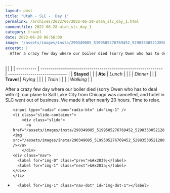 ```yaml
---
layout: post
title: "Utah - SLC -  Day 1"
permalink: /archives/2022/06/2022-06-28-utah_slc_day_1.html
commentfile: 2022-06-28-utah_slc_day_1
category: travel
date: 2022-06-28 06:56:00
image: "/assets/images/insta/290349085_5199505276769452_5298353052128006435_n_17859518621732472.jpg"
excerpt: |
  After a crazy few day where our boiler died (sorry Owen who has to deal with it), our plane to Salt Lake City from Chicago was cancelled, and  hotel in SLC went out of business. We made it after nearly 20 hours. Time to relax.
---
```


|            |                                                              |
| ---------- | ------------------------------------------------------------ | ----------------------------- |
| **Stayed** |  |
| **Ate**    | _Lunch_                                                      |          |
|            | _Dinner_                                                     |          |
| **Travel** | _Flying_                                                     |          |
|            | _Train_                                                      |          |
|            | _Walking_                                                    |          |


After a crazy few day where our boiler died (sorry Owen who has to deal with it), our plane to Salt Lake City from Chicago was cancelled, and  hotel in SLC went out of business. We made it after nearly 20 hours. Time to relax.


<ul class="slides">

    <input type="radio" name="radio-btn" id="img-1" />
    <li class="slide-container">
        <div class="slide">
          <a href="/assets/images/insta/290349085_5199505276769452_5298353052128006435_n_17859518621732472.jpg"><img src="/assets/images/insta/290349085_5199505276769452_5298353052128006435_n_17859518621732472.jpg" /></a>
        </div>
    <div class="nav">
      <label for="img-0" class="prev">&#x2039;</label>
      <label for="img-1" class="next">&#x203a;</label>
    </div>
    </li>
			
<li class="nav-dots">

      <label for="img-1" class="nav-dot" id="img-dot-1"></label>

</li>
</ul>        
             

		